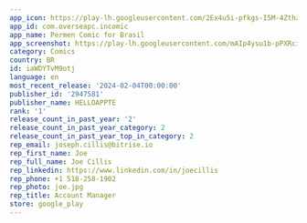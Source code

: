```yaml
---
app_icon: https://play-lh.googleusercontent.com/2Ex4u5i-pfkgs-I5M-4ZthzkcWsONMAoxDyEKEJ0pMdm9PH7cZkkry0uD8J88EGlzw
app_id: com.overseapc.incomic
app_name: Permen Comic for Brasil
app_screenshot: https://play-lh.googleusercontent.com/mAIp4ysu1b-pPXRciUq2xU83HgwxwpLb08uOz-zA56WQC8DSWZvhL1zds_biyRlYlw
category: Comics
country: BR
id: iaWDYTvM9otj
language: en
most_recent_release: '2024-02-04T00:00:00'
publisher_id: '2947581'
publisher_name: HELLOAPPTE
rank: '1'
release_count_in_past_year: '2'
release_count_in_past_year_category: 2
release_count_in_past_year_top_in_category: 2
rep_email: joseph.cillis@bitrise.io
rep_first_name: Joe
rep_full_name: Joe Cillis
rep_linkedin: https://www.linkedin.com/in/joecillis
rep_phone: +1 518-258-1902
rep_photo: joe.jpg
rep_title: Account Manager
store: google_play
---
```

